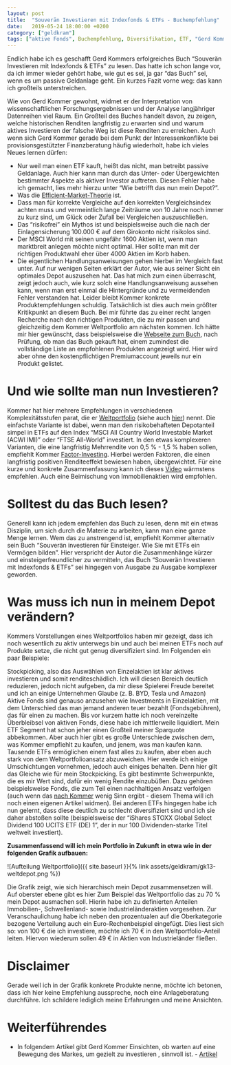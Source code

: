 ```yaml
---
layout: post
title:  "Souverän Investieren mit Indexfonds & ETFs - Buchempfehlung"
date:   2019-05-24 18:00:00 +0200
category: ["geldkram"]
tags: ["aktive Fonds", Buchempfehlung, Diversifikation, ETF, "Gerd Kommer", Investmentfehler, Weltportfolio]
---
```


Endlich habe ich es geschafft Gerd Kommers erfolgreiches Buch “Souverän Investieren mit Indexfonds & ETFs” zu lesen. Das hatte ich schon lange vor, da ich immer wieder gehört habe, wie gut es sei, ja gar “das Buch” sei, wenn es um passive Geldanlage geht. Ein kurzes Fazit vorne weg: das kann ich großteils unterstreichen.

Wie von Gerd Kommer gewohnt, widmet er der Interpretation von wissenschaftlichen Forschungsergebnissen und der Analyse langjähriger Datenreihen viel Raum. Ein Großteil des Buches handelt davon, zu zeigen, welche historischen Renditen langfristig zu erwarten sind und warum aktives Investieren der falsche Weg ist diese Renditen zu erreichen. Auch wenn sich Gerd Kommer gerade bei dem Punkt der Interessenkonflikte bei provisionsgestützter Finanzberatung häufig wiederholt, habe ich vieles Neues lernen dürfen:

* Nur weil man einen ETF kauft, heißt das nicht, man betreibt passive Geldanlage. Auch hier kann man durch das Unter- oder Übergewichten bestimmter Aspekte als aktiver Investor auftreten. Diesen Fehler habe ich gemacht, lies mehr hierzu unter “Wie betrifft das nun mein Depot?”.
* Was die [Efficient-Market-Theorie](https://de.wikipedia.org/wiki/Markteffizienzhypothese) ist. 
* Dass man für korrekte Vergleiche auf den korrekten Vergleichsindex achten muss und vermeintlich lange Zeiträume von 10 Jahre noch immer zu kurz sind, um Glück oder Zufall bei Vergleichen auszuschließen.
* Das “risikofrei” ein Mythos ist und beispielsweise auch die nach der Einlagensicherung 100.000 € auf dem Girokonto nicht risikolos sind.
* Der MSCI World mit seinen ungefähr 1600 Aktien ist, wenn man marktbreit anlegen möchte nicht optimal. Hier sollte man mit der richtigen Produktwahl eher über 4000 Aktien im Korb haben.
* Die eigentlichen Handlungsanweisungen gehen hierbei im Vergleich fast unter. Auf nur wenigen Seiten erklärt der
 Autor, wie aus seiner Sicht ein optimales Depot auszusehen hat. Das hat mich zum einen überrascht, zeigt jedoch auch, wie kurz solch eine Handlungsanweisung aussehen kann, wenn man erst einmal die Hintergründe und zu vermeidenden Fehler verstanden hat. Leider bleibt Kommer konkrete Produktempfehlungen schuldig. Tatsächlich ist dies auch mein größter Kritikpunkt an diesem Buch. Bei mir führte das zu einer recht langen Recherche nach den richtigen Produkten, die zu mir passen und gleichzeitig dem Kommer Weltportfolio am nächsten kommen. Ich hätte mir hier gewünscht, dass beispielsweise die [Webseite zum Buch](https://weltportfolio.net/), nach Prüfung, ob man das Buch gekauft hat, einem zumindest die vollständige Liste an empfohlenen Produkten angezeigt wird. Hier wird aber ohne den kostenpflichtigen Premiumaccount jeweils nur ein Produkt gelistet.

# Und wie sollte man nun Investieren?

Kommer hat hier mehrere Empfehlungen in verschiedenen Komplexitätsstufen parat, die er [Weltportfolio](https://weltportfolio.net/views/weltportfolio.xhtml) (siehe auch [hier](https://de.extraetf.com/wissen/kommer-weltportfolios-2018)) nennt. Die einfachste Variante ist dabei, wenn man den risikobehafteten Depotanteil simpel in ETFs auf den Index “MSCI All Country World Investable Market (ACWI IMI)” oder “FTSE All-World” investiert.
In den etwas komplexeren Varianten, die eine langfristig Mehrrendite von 0,5 % - 1,5 % haben sollen, empfiehlt Kommer [Factor-Investing](https://www.gerd-kommer-invest.de/factor-investing-die-basics/). Hierbei werden Faktoren, die einen langfristig positiven Renditeeffekt bewiesen haben, übergewichtet. Für eine kurze und konkrete Zusammenfassung kann ich dieses [Video](https://www.youtube.com/watch?v=rKBeWnTKtJ4) wärmstens empfehlen. Auch eine Beimischung von Immobilienaktien wird empfohlen.

# Solltest du das Buch lesen?

Generell kann ich jedem empfehlen das Buch zu lesen, denn mit ein etwas Disziplin, um sich durch die Materie zu arbeiten, kann man eine ganze Menge lernen. Wem das zu anstrengend ist, empfiehlt Kommer alternativ sein Buch “Souverän investieren für Einsteiger. Wie Sie mit ETFs ein Vermögen bilden”. Hier verspricht der Autor die Zusammenhänge kürzer und einsteigerfreundlicher zu vermitteln, das Buch “Souverän Investieren mit Indexfonds & ETFs” sei hingegen von Ausgabe zu Ausgabe komplexer geworden.

# Was muss ich nun in meinem Depot verändern?

Kommers Vorstellungen eines Weltportfolios haben mir gezeigt, dass ich  noch wesentlich zu aktiv unterwegs bin und auch bei meinen ETFs noch auf Produkte setze, die nicht gut genug diversifiziert sind. Im Folgenden ein paar Beispiele:

Stockpicking, also das Auswählen von Einzelaktien ist klar aktives investieren und somit renditeschädlich. Ich will diesen Bereich deutlich reduzieren, jedoch nicht aufgeben, da mir diese Spielerei Freude bereitet und ich an einige Unternehmen Glaube (z. B. BYD, Tesla und Amazon)
Aktive Fonds sind genauso anzusehen wie Investments in Einzelaktien, mit dem Unterschied das man jemand anderen teuer bezahlt (Fondsgebühren), das für einen zu machen. Bis vor kurzem hatte ich noch vereinzelte Überbleibsel von aktiven Fonds, diese habe ich mittlerweile liquidiert.
Mein ETF Segment hat schon jeher einen Großteil meiner Sparquote abbekommen. Aber auch hier gibt es große Unterschiede zwischen dem, was Kommer empfiehlt zu kaufen, und jenem, was man kaufen kann. Tausende ETFs ermöglichen einem fast alles zu kaufen, aber eben auch stark von dem Weltportfolioansatz abzuweichen. Hier werde ich einige Umschichtungen vornehmen, jedoch auch einiges behalten. Denn hier gilt das Gleiche wie für mein Stockpicking. Es gibt bestimmte Schwerpunkte, die es mir Wert sind, dafür ein wenig Rendite einzubüßen. Dazu gehören beispielsweise Fonds, die zum Teil einen nachhaltigen Ansatz verfolgen (auch wenn das [nach Kommer](https://www.gerd-kommer-invest.de/sozial-verantwortlich-investieren-macht-das-sinn/) wenig Sinn ergibt - diesem Thema will ich noch einen eigenen Artikel widmen). Bei anderen ETFs hingegen habe ich nun gelernt, dass diese deutlich zu schlecht diversifiziert sind und ich sie daher abstoßen sollte (beispielsweise der “iShares STOXX Global Select Dividend 100 UCITS ETF (DE) 1”, der in nur 100 Dividenden-starke Titel weltweit investiert).

**Zusammenfassend will ich mein Portfolio in Zukunft in etwa wie in der folgenden Grafik aufbauen:**

![Aufteilung Weltportfolio]({{ site.baseurl }}{% link assets/geldkram/gk13-weltdepot.png %})

Die Grafik zeigt, wie sich hierarchisch mein Depot zusammensetzen will. Auf oberster ebene gibt es hier Zum Beispiel das Weltportfolio das zu 70 % mein Depot ausmachen soll. Hierin habe ich zu definierten Anteilen Immobilien-, Schwellenland- sowie Industrieländeraktien vorgesehen. Zur Veranschaulichung habe ich neben den prozentualen auf die Oberkategorie bezogene Verteilung auch ein Euro-Rechenbeispiel eingefügt. Dies liest sich so: von 100 € die ich investiere, möchte ich 70 € in den Weltportfolio-Anteil leiten. Hiervon wiederum sollen 49 € in Aktien von Industrieländer fließen.

# Disclaimer

Gerade weil ich in der Grafik konkrete Produkte nenne, möchte ich betonen, dass ich hier keine Empfehlung ausspreche, noch eine Anlageberatung durchführe. Ich schildere lediglich meine Erfahrungen und meine Ansichten.

# Weiterführendes

* In folgendem Artikel gibt Gerd Kommer Einsichten, ob warten auf eine Bewegung des Markes, um gezielt zu investieren
, sinnvoll ist. - [Artikel](https://www.gerd-kommer-invest.de/timing-des-markteinstiegs/)